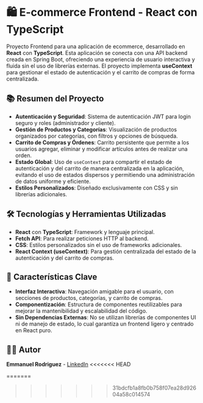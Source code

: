 # 🛍️ E-commerce Frontend - React con TypeScript

Proyecto Frontend para una aplicación de ecommerce, desarrollado en **React** con **TypeScript**. Esta aplicación se conecta con una API backend creada en Spring Boot, ofreciendo una experiencia de usuario interactiva y fluida sin el uso de librerías externas. El proyecto implementa **useContext** para gestionar el estado de autenticación y el carrito de compras de forma centralizada.

## 📚 Resumen del Proyecto

- **Autenticación y Seguridad**: Sistema de autenticación JWT para login seguro y roles (administrador y cliente).
- **Gestión de Productos y Categorías**: Visualización de productos organizados por categorías, con filtros y opciones de búsqueda.
- **Carrito de Compras y Órdenes**: Carrito persistente que permite a los usuarios agregar, eliminar y modificar artículos antes de realizar una orden.
- **Estado Global**: Uso de `useContext` para compartir el estado de autenticación y del carrito de manera centralizada en la aplicación, evitando el uso de estados dispersos y permitiendo una administración de datos uniforme y eficiente.
- **Estilos Personalizados**: Diseñado exclusivamente con CSS y sin librerías adicionales.

## 🛠️ Tecnologías y Herramientas Utilizadas

- **React** con **TypeScript**: Framework y lenguaje principal.
- **Fetch API**: Para realizar peticiones HTTP al backend.
- **CSS**: Estilos personalizados sin el uso de frameworks adicionales.
- **React Context (useContext)**: Para gestión centralizada del estado de la autenticación y del carrito de compras.

## 🚀 Características Clave

- **Interfaz Interactiva**: Navegación amigable para el usuario, con secciones de productos, categorías, y carrito de compras.
- **Componentización**: Estructura de componentes reutilizables para mejorar la mantenibilidad y escalabilidad del código.
- **Sin Dependencias Externas**: No se utilizan librerías de componentes UI ni de manejo de estado, lo cual garantiza un frontend ligero y centrado en React puro.

## 🧑‍💻 Autor

**Emmanuel Rodriguez** - [LinkedIn](https://www.linkedin.com)
<<<<<<< HEAD

=======
>>>>>>> 31bdcfb1a8fb0b758f07ea28d92604a58c014574
